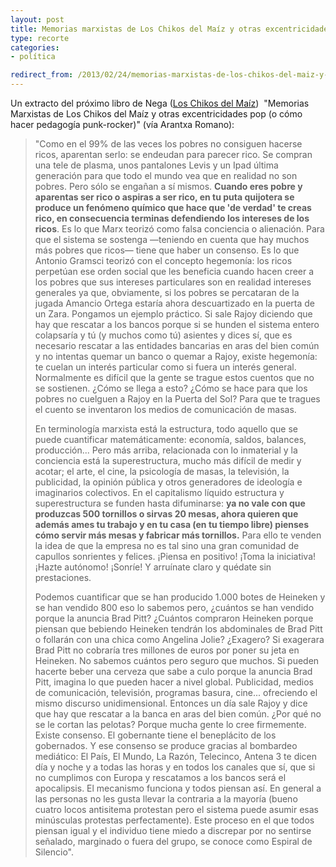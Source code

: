 ```yaml
---
layout: post
title: Memorias marxistas de Los Chikos del Maíz y otras excentricidades pop
type: recorte
categories:
- política

redirect_from: /2013/02/24/memorias-marxistas-de-los-chikos-del-maiz-y-otras-excentricidades-pop/
---
```

<p>Un extracto del próximo libro de Nega (<a href="http://www.myspace.com/loschikosdelmaiz">Los Chikos del Maíz</a>)  "Memorias Marxistas de Los Chikos del Maíz y otras excentricidades pop (o cómo hacer pedagogía punk-rocker)" (vía Arantxa Romano):</p>
<blockquote><p>"Como en el 99% de las veces los pobres no consiguen hacerse ricos, aparentan serlo: se endeudan para parecer rico. Se compran una tele de plasma, unos pantalones Levis y un Ipad última generación para que todo el mundo vea que en realidad no son pobres. Pero sólo se engañan a sí mismos. <strong>Cuando eres pobre y aparentas ser rico o aspiras a ser rico, en tu puta quijotera se produce un fenómeno químico que hace que 'de verdad' te creas rico, en consecuencia terminas defendiendo los intereses de los ricos</strong>. Es lo que Marx teorizó como falsa conciencia o alienación. Para que el sistema se sostenga —teniendo en cuenta que hay muchos más pobres que ricos— tiene que haber un consenso. Es lo que Antonio Gramsci teorizó con el concepto hegemonía: los ricos perpetúan ese orden social que les beneficia cuando hacen creer a los pobres que sus intereses particulares son en realidad intereses generales ya que, obviamente, si los pobres se percataran de la jugada Amancio Ortega estaría ahora descuartizado en la puerta de un Zara. Pongamos un ejemplo práctico. Si sale Rajoy diciendo que hay que rescatar a los bancos porque si se hunden el sistema entero colapsaría y tú (y muchos como tú) asientes y dices sí, que es necesario rescatar a las entidades bancarias en aras del bien común y no intentas quemar un banco o quemar a Rajoy, existe hegemonía: te cuelan un interés particular como si fuera un interés general. Normalmente es difícil que la gente se trague estos cuentos que no se sostienen. ¿Cómo se llega a esto? ¿Cómo se hace para que los pobres no cuelguen a Rajoy en la Puerta del Sol? Para que te tragues el cuento se inventaron los medios de comunicación de masas.</p>
<p>En terminología marxista está la estructura, todo aquello que se puede cuantificar matemáticamente: economía, saldos, balances, producción... Pero más arriba, relacionada con lo inmaterial y la conciencia está la superestructura, mucho más difícil de medir y acotar; el arte, el cine, la psicología de masas, la televisión, la publicidad, la opinión pública y otros generadores de ideología e imaginarios colectivos. En el capitalismo líquido estructura y superestructura se funden hasta difuminarse: <strong>ya no vale con que produzcas 500 tornillos o sirvas 20 mesas, ahora quieren que además ames tu trabajo y en tu casa (en tu tiempo libre) pienses cómo servir más mesas y fabricar más tornillos.</strong> Para ello te venden la idea de que la empresa no es tal sino una gran comunidad de capullos sonrientes y felices. ¡Piensa en positivo! ¡Toma la iniciativa! ¡Hazte autónomo! ¡Sonríe! Y arruínate claro y quédate sin prestaciones.</p>
<p>Podemos cuantificar que se han producido 1.000 botes de Heineken y se han vendido 800 eso lo sabemos pero, ¿cuántos se han vendido porque la anuncia Brad Pitt? ¿Cuántos compraron Heineken porque piensan que bebiendo Heineken tendrán los abdominales de Brad Pitt o follarán con una chica como Angelina Jolie? ¿Exagero? Si exagerara Brad Pitt no cobraría tres millones de euros por poner su jeta en Heineken. No sabemos cuántos pero seguro que muchos. Si pueden hacerte beber una cerveza que sabe a culo porque la anuncia Brad Pitt, imagina lo que pueden hacer a nivel global. Publicidad, medios de comunicación, televisión, programas basura, cine... ofreciendo el mismo discurso unidimensional. Entonces un día sale Rajoy y dice que hay que rescatar a la banca en aras del bien común. ¿Por qué no se le cortan las pelotas? Porque mucha gente lo cree firmemente. Existe consenso. El gobernante tiene el beneplácito de los gobernados. Y ese consenso se produce gracias al bombardeo mediático: El País, El Mundo, La Razón, Telecinco, Antena 3 te dicen día y noche y a todas las horas y en todos los canales que sí, que si no cumplimos con Europa y rescatamos a los bancos será el apocalipsis. El mecanismo funciona y todos piensan así. En general a las personas no les gusta llevar la contraria a la mayoría (bueno cuatro locos antisitema protestan pero el sistema puede asumir esas minúsculas protestas perfectamente). Este proceso en el que todos piensan igual y el individuo tiene miedo a discrepar por no sentirse señalado, marginado o fuera del grupo, se conoce como Espiral de Silencio".</p></blockquote>
